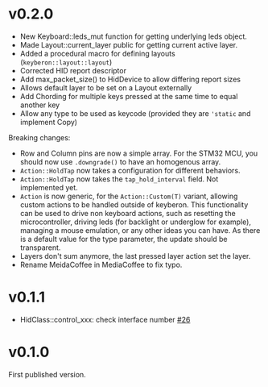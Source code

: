 # v0.2.0

* New Keyboard::leds_mut function for getting underlying leds object.
* Made Layout::current_layer public for getting current active layer.
* Added a procedural macro for defining layouts (`keyberon::layout::layout`)
* Corrected HID report descriptor
* Add max_packet_size() to HidDevice to allow differing report sizes
* Allows default layer to be set on a Layout externally
* Add Chording for multiple keys pressed at the same time to equal another key
* Allow any type to be used as keycode (provided they are `'static` and implement Copy)

Breaking changes:
* Row and Column pins are now a simple array. For the STM32 MCU, you
  should now use `.downgrade()` to have an homogenous array. 
* `Action::HoldTap` now takes a configuration for different behaviors.
* `Action::HoldTap` now takes the `tap_hold_interval` field. Not
  implemented yet.
* `Action` is now generic, for the `Action::Custom(T)` variant,
  allowing custom actions to be handled outside of keyberon. This
  functionality can be used to drive non keyboard actions, such as resetting
  the microcontroller, driving leds (for backlight or underglow for
  example), managing a mouse emulation, or any other ideas you can
  have. As there is a default value for the type parameter, the update
  should be transparent.
* Layers don't sum anymore, the last pressed layer action set the layer.
* Rename MeidaCoffee in MediaCoffee to fix typo.

# v0.1.1

*  HidClass::control_xxx: check interface number [#26](https://github.com/TeXitoi/keyberon/pull/26)

# v0.1.0

First published version.
